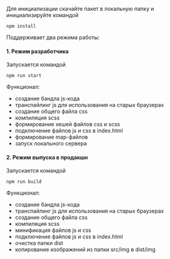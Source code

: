 Для инициализации скачайте пакет в локальную папку и инициализируйте командой

` npm install `

Поддерживает два режима работы:

#### 1. Режим разработчика
Запускается командой

` npm run start `

Функционал:
- создание бандла js-кода
- транспайлинг js для использования на старых браузерах
- создание общего файла css
- компиляция scss
- формирование хешей файлов css и scss
- подключение файлов js и css в index.html
- формирование map-файлов
- запуск локального сервера

#### 2. Режим выпуска в продакшн
Запускается командой

` npm run build `

Функционал:
- создание бандла js-кода
- транспайлинг js для использования на старых браузерах
- создание общего файла css
- компиляция scss
- минификация файлов js и css
- подключение файлов js и css в index.html
- очистка папки dist
- копирование изображений из папки src/img в dist/img
